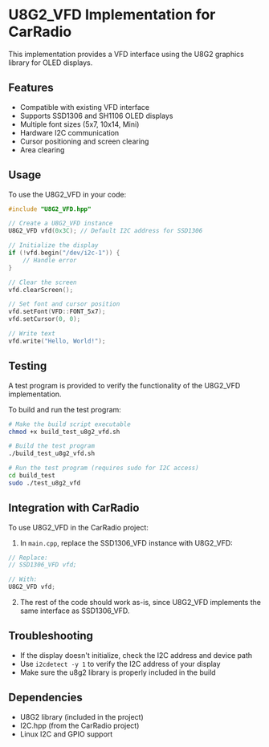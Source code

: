 # U8G2_VFD Implementation for CarRadio

This implementation provides a VFD interface using the U8G2 graphics library for OLED displays.

## Features

- Compatible with existing VFD interface
- Supports SSD1306 and SH1106 OLED displays
- Multiple font sizes (5x7, 10x14, Mini)
- Hardware I2C communication
- Cursor positioning and screen clearing
- Area clearing

## Usage

To use the U8G2_VFD in your code:

```cpp
#include "U8G2_VFD.hpp"

// Create a U8G2_VFD instance
U8G2_VFD vfd(0x3C); // Default I2C address for SSD1306

// Initialize the display
if (!vfd.begin("/dev/i2c-1")) {
    // Handle error
}

// Clear the screen
vfd.clearScreen();

// Set font and cursor position
vfd.setFont(VFD::FONT_5x7);
vfd.setCursor(0, 0);

// Write text
vfd.write("Hello, World!");
```

## Testing

A test program is provided to verify the functionality of the U8G2_VFD implementation.

To build and run the test program:

```bash
# Make the build script executable
chmod +x build_test_u8g2_vfd.sh

# Build the test program
./build_test_u8g2_vfd.sh

# Run the test program (requires sudo for I2C access)
cd build_test
sudo ./test_u8g2_vfd
```

## Integration with CarRadio

To use U8G2_VFD in the CarRadio project:

1. In `main.cpp`, replace the SSD1306_VFD instance with U8G2_VFD:

```cpp
// Replace:
// SSD1306_VFD vfd;

// With:
U8G2_VFD vfd;
```

2. The rest of the code should work as-is, since U8G2_VFD implements the same interface as SSD1306_VFD.

## Troubleshooting

- If the display doesn't initialize, check the I2C address and device path
- Use `i2cdetect -y 1` to verify the I2C address of your display
- Make sure the u8g2 library is properly included in the build

## Dependencies

- U8G2 library (included in the project)
- I2C.hpp (from the CarRadio project)
- Linux I2C and GPIO support
